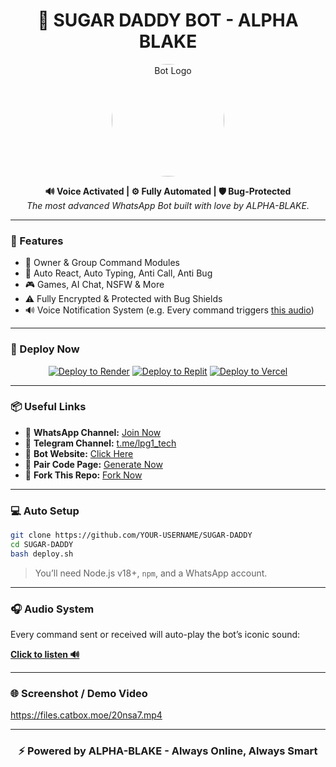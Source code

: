 <h1 align="center">🤖 SUGAR DADDY BOT - ALPHA BLAKE</h1>

<p align="center">
  <img src="https://i.ibb.co/MxTtb1yX/dinuzzmd.jpg" width="180" height="180" style="border-radius: 50%;" alt="Bot Logo"/>
</p>

<p align="center">
  <b>🔊 Voice Activated | ⚙️ Fully Automated | 🛡️ Bug-Protected</b><br/>
  <i>The most advanced WhatsApp Bot built with love by ALPHA-BLAKE.</i>
</p>

---

### 🎯 Features

- 🔐 Owner & Group Command Modules
- 🤖 Auto React, Auto Typing, Anti Call, Anti Bug
- 🎮 Games, AI Chat, NSFW & More
- ⚠️ Fully Encrypted & Protected with Bug Shields
- 🔊 Voice Notification System (e.g. Every command triggers [this audio](https://files.catbox.moe/cebgdf.mp3))

---

### 🚀 Deploy Now

<div align="center">
  <a href="#"><img src="https://img.shields.io/badge/Deploy%20To-Render-blue?logo=render" alt="Deploy to Render"></a>
  <a href="#"><img src="https://img.shields.io/badge/Deploy%20To-Replit-green?logo=replit" alt="Deploy to Replit"></a>
  <a href="#"><img src="https://img.shields.io/badge/Deploy%20To-Vercel-black?logo=vercel" alt="Deploy to Vercel"></a>
</div>

---

### 📦 Useful Links

- 📌 <b>WhatsApp Channel:</b> [Join Now](https://whatsapp.com/channel/0029VbAxoHNF6sn7hhz2Ss24)
- 📢 <b>Telegram Channel:</b> [t.me/lpg1_tech](https://t.me/lpg1_tech)
- 🧬 <b>Bot Website:</b> [Click Here](#)
- 📲 <b>Pair Code Page:</b> [Generate Now](#)
- 🍴 <b>Fork This Repo:</b> [Fork Now](#)

---

### 💻 Auto Setup

```bash
git clone https://github.com/YOUR-USERNAME/SUGAR-DADDY
cd SUGAR-DADDY
bash deploy.sh
```

> You’ll need Node.js v18+, `npm`, and a WhatsApp account.

---

### 🎧 Audio System

Every command sent or received will auto-play the bot’s iconic sound:

**[Click to listen 🔊](https://files.catbox.moe/cebgdf.mp3)**

---

### 🌐 Screenshot / Demo Video

https://files.catbox.moe/20nsa7.mp4

---

<h3 align="center">⚡ Powered by ALPHA-BLAKE - Always Online, Always Smart</h3>